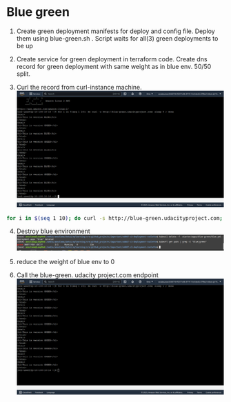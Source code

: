 # Blue green

1. Create green deployment manifests for deploy and config file. Deploy them using blue-green.sh . Script waits for all(3) green deployments to be up

2. Create service for green deployment in terraform code. Create dns record for green deployment with same weight as in blue env. 50/50 split. 

3. Curl the record from curl-instance machine. ![image](images/green-blue.png)
```bash
for i in $(seq 1 10); do curl -s http://blue-green.udacityproject.com; sleep 5 ; done
```
4. Destroy blue environment ![image](images/destroyed_blue.png)

5. reduce the weight of blue env to 0

6. Call the blue-green. udacity project.com endpoint ![image](images/green-only.png)